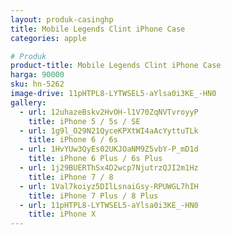 ```yaml
---
layout: produk-casinghp
title: Mobile Legends Clint iPhone Case
categories: apple

# Produk
product-title: Mobile Legends Clint iPhone Case
harga: 90000
sku: hn-5262
image-drive: 11pHTPL8-LYTWSEL5-aYlsa0i3KE_-HN0
gallery:
  - url: 12uhazeBskv2HvOH-l1V70ZqNVTvroyyP
    title: iPhone 5 / 5s / SE
  - url: 1g9l_O29N21QyceKPXtWI4aAcYyttuTLk
    title: iPhone 6 / 6s
  - url: 1HvYUw3QyEs02UKJOaNM9Z5vbY-P_mD1d
    title: iPhone 6 Plus / 6s Plus
  - url: 1j29BUERThSx4D2wcp7NjutrzQJI2m1Hz
    title: iPhone 7 / 8
  - url: 1Val7koiyz5DIlLsnaiGsy-RPUWGL7hIH
    title: iPhone 7 Plus / 8 Plus
  - url: 11pHTPL8-LYTWSEL5-aYlsa0i3KE_-HN0
    title: iPhone X
---
```

